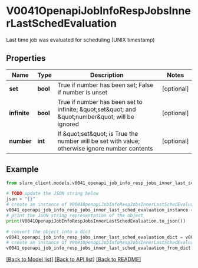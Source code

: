 # V0041OpenapiJobInfoRespJobsInnerLastSchedEvaluation

Last time job was evaluated for scheduling (UNIX timestamp)

## Properties

Name | Type | Description | Notes
------------ | ------------- | ------------- | -------------
**set** | **bool** | True if number has been set; False if number is unset | [optional] 
**infinite** | **bool** | True if number has been set to infinite; \&quot;set\&quot; and \&quot;number\&quot; will be ignored | [optional] 
**number** | **int** | If \&quot;set\&quot; is True the number will be set with value; otherwise ignore number contents | [optional] 

## Example

```python
from slurm_client.models.v0041_openapi_job_info_resp_jobs_inner_last_sched_evaluation import V0041OpenapiJobInfoRespJobsInnerLastSchedEvaluation

# TODO update the JSON string below
json = "{}"
# create an instance of V0041OpenapiJobInfoRespJobsInnerLastSchedEvaluation from a JSON string
v0041_openapi_job_info_resp_jobs_inner_last_sched_evaluation_instance = V0041OpenapiJobInfoRespJobsInnerLastSchedEvaluation.from_json(json)
# print the JSON string representation of the object
print(V0041OpenapiJobInfoRespJobsInnerLastSchedEvaluation.to_json())

# convert the object into a dict
v0041_openapi_job_info_resp_jobs_inner_last_sched_evaluation_dict = v0041_openapi_job_info_resp_jobs_inner_last_sched_evaluation_instance.to_dict()
# create an instance of V0041OpenapiJobInfoRespJobsInnerLastSchedEvaluation from a dict
v0041_openapi_job_info_resp_jobs_inner_last_sched_evaluation_from_dict = V0041OpenapiJobInfoRespJobsInnerLastSchedEvaluation.from_dict(v0041_openapi_job_info_resp_jobs_inner_last_sched_evaluation_dict)
```
[[Back to Model list]](../README.md#documentation-for-models) [[Back to API list]](../README.md#documentation-for-api-endpoints) [[Back to README]](../README.md)


